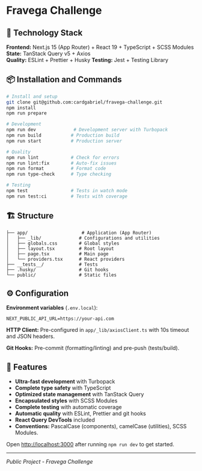 # Fravega Challenge

## 🚀 Technology Stack

**Frontend:** Next.js 15 (App Router) + React 19 + TypeScript + SCSS Modules  
**State:** TanStack Query v5 + Axios  
**Quality:** ESLint + Prettier + Husky
**Testing:** Jest + Testing Library

## 📦 Installation and Commands

```bash
# Install and setup
git clone git@github.com:cardgabriel/fravega-challenge.git
npm install
npm run prepare

# Development
npm run dev              # Development server with Turbopack
npm run build           # Production build
npm run start           # Production server

# Quality
npm run lint            # Check for errors
npm run lint:fix        # Auto-fix issues
npm run format          # Format code
npm run type-check      # Type checking

# Testing
npm test                # Tests in watch mode
npm run test:ci         # Tests with coverage
```

## 🏗️ Structure

```
├── app/                    # Application (App Router)
│   ├── _lib/              # Configurations and utilities
│   ├── globals.css        # Global styles
│   ├── layout.tsx         # Root layout
│   ├── page.tsx           # Main page
│   └── providers.tsx      # React providers
├── __tests__/             # Tests
├── .husky/                # Git hooks
└── public/                # Static files
```

## ⚙️ Configuration

**Environment variables** (`.env.local`):

```env
NEXT_PUBLIC_API_URL=https://your-api.com
```

**HTTP Client:** Pre-configured in `app/_lib/axiosClient.ts` with 10s timeout and JSON headers.

**Git Hooks:** Pre-commit (formatting/linting) and pre-push (tests/build).

## 🧪 Features

- **Ultra-fast development** with Turbopack
- **Complete type safety** with TypeScript
- **Optimized state management** with TanStack Query
- **Encapsulated styles** with SCSS Modules
- **Complete testing** with automatic coverage
- **Automatic quality** with ESLint, Prettier and git hooks
- **React Query DevTools** included
- **Conventions:** PascalCase (components), camelCase (utilities), SCSS Modules.

Open [http://localhost:3000](http://localhost:3000) after running `npm run dev` to get started.

---

_Public Project - Fravega Challenge_
